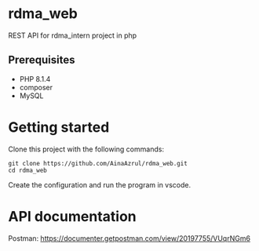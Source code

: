 # rdma_web
REST API for rdma_intern project in php

## Prerequisites
- PHP 8.1.4
- composer
- MySQL

# Getting started 
Clone this project with the following commands:

```
git clone https://github.com/AinaAzrul/rdma_web.git
cd rdma_web
```
Create the configuration and run the program in vscode.

# API documentation
Postman: https://documenter.getpostman.com/view/20197755/VUqrNGm6

